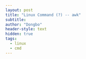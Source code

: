 ```yaml
---
layout: post
title: "Linux Command (?) -- awk"
subtitle: 
author: "Dongbo"
header-style: text
hidden: true
tags:
  - linux
  - cmd
---
```



